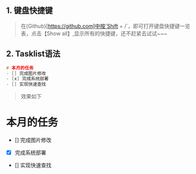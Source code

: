 ## 1. 键盘快捷键
> 在(Github)[https://github.com]中按`Shift + /`，即可打开键盘快捷键一览表，点击【Show all】,显示所有的快捷键，还不赶紧去试试~~~

## 2. Tasklist语法
````cpp
# 本月的任务
- [] 完成图片修改
- [x] 完成系统部署
- [] 实现快速查找
````
> 效果如下

# 本月的任务
- [] 完成图片修改
- [x] 完成系统部署
- [] 实现快速查找